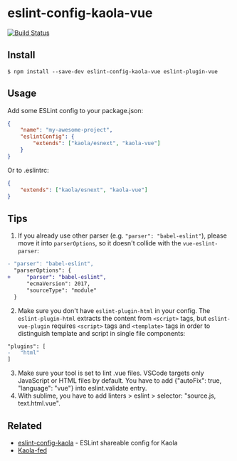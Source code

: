# eslint-config-kaola-vue

[![Build Status](https://travis-ci.org/everywill/eslint-config-kaola-vue.svg?style=flat-square)](https://travis-ci.org/everywill/eslint-config-kaola-vue)

## Install

```
$ npm install --save-dev eslint-config-kaola-vue eslint-plugin-vue
```


## Usage

Add some ESLint config to your package.json:

```json
{
    "name": "my-awesome-project",
    "eslintConfig": {
        "extends": ["kaola/esnext", "kaola-vue"]
    }
}
```

Or to .eslintrc:

```json
{
    "extends": ["kaola/esnext", "kaola-vue"]
}
```

## Tips
1. If you already use other parser (e.g. `"parser": "babel-eslint"`), please move it into `parserOptions`, so it doesn't collide with the `vue-eslint-parser`:

```diff
- "parser": "babel-eslint",
  "parserOptions": {
+     "parser": "babel-eslint",
      "ecmaVersion": 2017,
      "sourceType": "module"
  }
```
2. Make sure you don't have `eslint-plugin-html` in your config. The `eslint-plugin-html` extracts the content from `<script>` tags, but `eslint-vue-plugin` requires `<script>` tags and `<template>` tags in order to distinguish template and script in single file components:

```diff
"plugins": [
-   "html"
]
```
3. Make sure your tool is set to lint .vue files. VSCode targets only JavaScript or HTML files by default. You have to add {"autoFix": true, "language": "vue"} into eslint.validate entry. 
4. With sublime, you have to add linters > eslint > selector: "source.js, text.html.vue".
## Related

- [eslint-config-kaola](https://github.com/kaola-fed/eslint-config-kaola) - ESLint shareable config for Kaola
- [Kaola-fed](https://github.com/kaola-fed)
